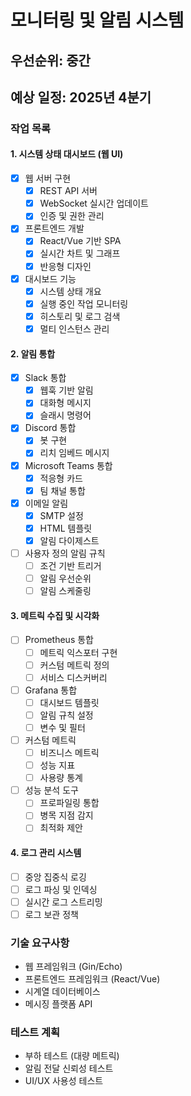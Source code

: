 # 모니터링 및 알림 시스템

## 우선순위: 중간
## 예상 일정: 2025년 4분기

### 작업 목록

#### 1. 시스템 상태 대시보드 (웹 UI)
- [x] 웹 서버 구현
  - [x] REST API 서버
  - [x] WebSocket 실시간 업데이트
  - [x] 인증 및 권한 관리
- [x] 프론트엔드 개발
  - [x] React/Vue 기반 SPA
  - [x] 실시간 차트 및 그래프
  - [x] 반응형 디자인
- [x] 대시보드 기능
  - [x] 시스템 상태 개요
  - [x] 실행 중인 작업 모니터링
  - [x] 히스토리 및 로그 검색
  - [x] 멀티 인스턴스 관리

#### 2. 알림 통합
- [x] Slack 통합
  - [x] 웹훅 기반 알림
  - [x] 대화형 메시지
  - [x] 슬래시 명령어
- [x] Discord 통합
  - [x] 봇 구현
  - [x] 리치 임베드 메시지
- [x] Microsoft Teams 통합
  - [x] 적응형 카드
  - [x] 팀 채널 통합
- [x] 이메일 알림
  - [x] SMTP 설정
  - [x] HTML 템플릿
  - [x] 알림 다이제스트
- [ ] 사용자 정의 알림 규칙
  - [ ] 조건 기반 트리거
  - [ ] 알림 우선순위
  - [ ] 알림 스케줄링

#### 3. 메트릭 수집 및 시각화
- [ ] Prometheus 통합
  - [ ] 메트릭 익스포터 구현
  - [ ] 커스텀 메트릭 정의
  - [ ] 서비스 디스커버리
- [ ] Grafana 통합
  - [ ] 대시보드 템플릿
  - [ ] 알림 규칙 설정
  - [ ] 변수 및 필터
- [ ] 커스텀 메트릭
  - [ ] 비즈니스 메트릭
  - [ ] 성능 지표
  - [ ] 사용량 통계
- [ ] 성능 분석 도구
  - [ ] 프로파일링 통합
  - [ ] 병목 지점 감지
  - [ ] 최적화 제안

#### 4. 로그 관리 시스템
- [ ] 중앙 집중식 로깅
- [ ] 로그 파싱 및 인덱싱
- [ ] 실시간 로그 스트리밍
- [ ] 로그 보관 정책

### 기술 요구사항
- 웹 프레임워크 (Gin/Echo)
- 프론트엔드 프레임워크 (React/Vue)
- 시계열 데이터베이스
- 메시징 플랫폼 API

### 테스트 계획
- 부하 테스트 (대량 메트릭)
- 알림 전달 신뢰성 테스트
- UI/UX 사용성 테스트